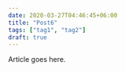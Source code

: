 ```yaml
---
date: 2020-03-27T04:46:45+06:00
title: "Post6"
tags: ["tag1", "tag2"]
draft: true
---
```


Article goes here.